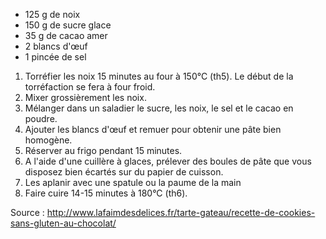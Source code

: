 ﻿- 125 g de noix
- 150 g de sucre glace
- 35 g de cacao amer
- 2 blancs d'œuf
- 1 pincée de sel


1. Torréfier les noix 15 minutes au four à 150°C (th5). Le début de la torréfaction se fera à four froid.
2. Mixer grossièrement les noix.
3. Mélanger dans un saladier le sucre, les noix, le sel et le cacao en poudre.
4. Ajouter les blancs d'œuf et remuer pour obtenir une pâte bien homogène.
5. Réserver au frigo pendant 15 minutes.
6. A l'aide d'une cuillère à glaces, prélever des boules de pâte que vous disposez bien écartés sur du papier de cuisson.
7. Les aplanir avec une spatule ou la paume de la main
8. Faire cuire 14-15 minutes à 180°C (th6).

Source : http://www.lafaimdesdelices.fr/tarte-gateau/recette-de-cookies-sans-gluten-au-chocolat/